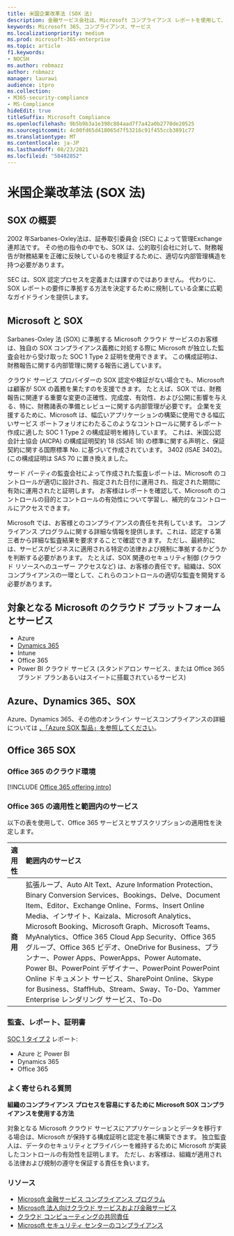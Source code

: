 ```yaml
---
title: 米国企業改革法 (SOX 法)
description: 金融サービス会社は、Microsoft コンプライアンス レポートを使用して、法令遵守に対処Sarbanes-Oxleyできます。
keywords: Microsoft 365、コンプライアンス、サービス
ms.localizationpriority: medium
ms.prod: microsoft-365-enterprise
ms.topic: article
f1.keywords:
- NOCSH
ms.author: robmazz
author: robmazz
manager: laurawi
audience: itpro
ms.collection:
- M365-security-compliance
- MS-Compliance
hideEdit: true
titleSuffix: Microsoft Compliance
ms.openlocfilehash: 9b5b9b3a1e398c804aad7f7a42a0b2770de20525
ms.sourcegitcommit: 4c00fd65d418065d7f53216c91f455ccb3891c77
ms.translationtype: MT
ms.contentlocale: ja-JP
ms.lasthandoff: 08/23/2021
ms.locfileid: "58482852"
---
```

# <a name="sarbanes-oxley-act-of-2002-sox"></a>米国企業改革法 (SOX 法)

## <a name="sox-overview"></a>SOX の概要

2002 年Sarbanes-Oxley法は、証券取引委員会 (SEC) によって管理Exchange連邦法です。 その他の指令の中でも、SOX は、公的取引会社に対して、財務報告が財務結果を正確に反映しているのを検証するために、適切な内部管理構造を持つ必要があります。

SEC は、SOX 認定プロセスを定義または課すのではありません。 代わりに、SOX レポートの要件に準拠する方法を決定するために規制している企業に広範なガイドラインを提供します。

## <a name="microsoft-and-sox"></a>Microsoft と SOX

Sarbanes-Oxley 法 (SOX) に準拠する Microsoft クラウド サービスのお客様は、独自の SOX コンプライアンス義務に対処する際に Microsoft が独立した監査会社から受け取った SOC 1 Type 2 証明を使用できます。 この構成証明は、財務報告に関する内部管理に関する報告に適しています。

クラウド サービス プロバイダーの SOX 認定や検証がない場合でも、Microsoft は顧客が SOX の義務を果たすのを支援できます。 たとえば、SOX では、財務報告に関連する重要な変更の正確性、完成度、有効性、および公開に影響を与える、特に、財務諸表の準備とレビューに関する内部管理が必要です。 企業を支援するために、Microsoft は、幅広いアプリケーションの構築に使用できる幅広いサービス ポートフォリオにわたるこのようなコントロールに関するレポート作成に適した SOC 1 Type 2 の構成証明を維持しています。 これは、米国公認会計士協会 (AICPA) の構成証明契約 18 (SSAE 18) の標準に関する声明と、保証契約に関する国際標準 No. に基づいて作成されています。 3402 (ISAE 3402)。 (この構成証明は SAS 70 に置き換えました。

サード パーティの監査会社によって作成された監査レポートは、Microsoft のコントロールが適切に設計され、指定された日付に運用され、指定された期間に有効に運用されたと証明します。 お客様はレポートを確認して、Microsoft のコントロールの目的とコントロールの有効性について学習し、補完的なコントロールにアクセスできます。

Microsoft では、お客様とのコンプライアンスの責任を共有しています。 コンプライアンス プログラムに関する詳細な情報を提供します。これは、認定する第三者から詳細な監査結果を要求することで確認できます。 ただし、最終的には、サービスがビジネスに適用される特定の法律および規制に準拠するかどうかを判断する必要があります。 たとえば、SOX 関連のセキュリティ制御 (クラウド リソースへのユーザー アクセスなど) は、お客様の責任です。組織は、SOX コンプライアンスの一環として、これらのコントロールの適切な監査を開発する必要があります。

## <a name="microsoft-in-scope-cloud-platforms--services"></a>対象となる Microsoft のクラウド プラットフォームとサービス

- Azure
- [Dynamics 365](https://aka.ms/d365-compliance-list)
- Intune
- Office 365
- Power BI クラウド サービス (スタンドアロン サービス、または Office 365 ブランド プランあるいはスイートに搭載されているサービス)

## <a name="azure-dynamics-365-and-sox"></a>Azure、Dynamics 365、SOX

Azure、Dynamics 365、その他のオンライン サービスコンプライアンスの詳細については [、「Azure SOX 製品」を参照してください](/azure/compliance/offerings/offering-sox-us)。

## <a name="office-365-and-sox"></a>Office 365 SOX

### <a name="office-365-cloud-environments"></a>Office 365 のクラウド環境

[!INCLUDE [Office 365 offering intro](../includes/o365-offering-introduction.md)]

### <a name="office-365-applicability-and-in-scope-services"></a>Office 365 の適用性と範囲内のサービス

以下の表を使用して、Office 365 サービスとサブスクリプションの適用性を決定します。

| **適用性** | **範囲内のサービス** |
|:------------------|:----------------------|
| **商用** | 拡張ループ、Auto Alt Text、Azure Information Protection、Binary Conversion Services、Bookings、Delve、Document Item、Editor、Exchange Online、Forms、Insert Online Media、インサイト、Kaizala、Microsoft Analytics、 Microsoft Booking、Microsoft Graph、Microsoft Teams、MyAnalytics、Office 365 Cloud App Security、Office 365 グループ、Office 365 ビデオ、OneDrive for Business、プランナー、Power Apps、PowerApps、Power Automate、Power BI、PowerPoint デザイナー、PowerPoint PowerPoint Online ドキュメント サービス、SharePoint Online、Skype for Business、StaffHub、Stream、Sway、To-Do、Yammer Enterprise レンダリング サービス、To-Do  |

### <a name="audits-reports-and-certificates"></a>監査、レポート、証明書

[SOC 1 タイプ 2](offering-SOC.md) レポート:

- Azure と Power BI
- Dynamics 365
- Office 365

### <a name="frequently-asked-questions"></a>よく寄せられる質問

**組織のコンプライアンス プロセスを容易にするために Microsoft SOX コンプライアンスを使用する方法**

対象となる Microsoft クラウド サービスにアプリケーションとデータを移行する場合は、Microsoft が保持する構成証明と認定を基に構築できます。 独立監査人は、データのセキュリティとプライバシーを維持するために Microsoft が実装したコントロールの有効性を証明します。 ただし、お客様は、組織が適用される法律および規制の遵守を保証する責任を負います。

### <a name="resources"></a>リソース

- [Microsoft 金融サービス コンプライアンス プログラム](https://www.microsoft.com/download/details.aspx?id=55332)
- [Microsoft 法人向けクラウド サービスおよび金融サービス](https://www.microsoft.com/trustcenter/cloudservices/financialservices)
- [クラウド コンピューティングの共同責任](https://aka.ms/sharedresponsibility)
- [Microsoft セキュリティ センターのコンプライアンス](https://www.microsoft.com/trust-center/compliance/compliance-overview)
